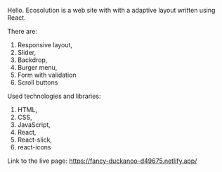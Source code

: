 Hello. Ecosolution is a web site with with a adaptive layout written using React.

There are:

1. Responsive layout,
2. Slider,
3. Backdrop,
4. Burger menu,
5. Form with validation
6. Scroll buttons

Used technologies and libraries:

1. HTML,
2. CSS,
3. JavaScript,
4. React,
5. React-slick,
6. react-icons

Link to the live page: https://fancy-duckanoo-d49675.netlify.app/

